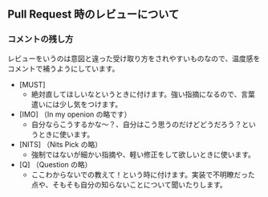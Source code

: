 ## Pull Request 時のレビューについて

### コメントの残し方

レビューをいうのは意図と違った受け取り方をされやすいものなので、温度感をコメントで補うようにしています。

- [MUST]
  - 絶対直してほしいなというときに付けます。強い指摘になるので、言葉遣いには少し気をつけます。
- [IMO] （In my openion の略です）
  - 自分ならこうするかな〜？、自分はこう思うのだけどどうだろう？というときに使います。
- [NITS] （Nits Pick の略）
  - 強制ではないが細かい指摘や、軽い修正をして欲しいときに使います。
- [Q] （Question の略）
  - ここわからないでの教えて！という時に付けます。実装で不明瞭だった点や、そもそも自分の知らないことについて聞いたりします。
